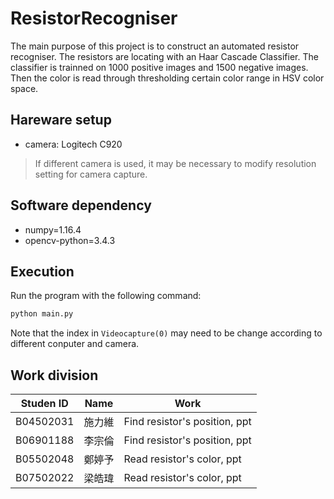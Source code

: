 # ResistorRecogniser
The main purpose of this project is to construct an automated resistor recogniser. The resistors are locating with an Haar Cascade Classifier. The classifier is trainned on 1000 positive images and 1500 negative images. Then the color is read through thresholding certain color range in HSV color space.

## Hareware setup
* camera: Logitech C920

> If different camera is used, it may be necessary to modify resolution setting for camera capture.

## Software dependency
* numpy=1.16.4
* opencv-python=3.4.3

## Execution
Run the program with the following command:
``` bash
python main.py
```
Note that the index in ```Videocapture(0)``` may need to be change according to different conputer and camera.


## Work division
| Studen ID | Name | Work |
| --------- | ---- | ---- |
| B04502031 | 施力維 | Find resistor's position, ppt |
| B06901188 | 李宗倫 | Find resistor's position, ppt |
| B05502048 | 鄭婷予 | Read resistor's color, ppt|
| B07502022 | 梁皓瑋 | Read resistor's color, ppt |
